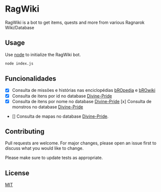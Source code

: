 # RagWiki

RagWiki is a bot to get items, quests and more from various Ragnarok Wiki/Database

## Usage

Use [node](https://nodejs.org/en/) to initialize the RagWiki bot.

```bash
node index.js
```
## Funcionalidades
- [x] Consulta de missões e histórias nas enciclopédias [bROpedia](https://bropedia.net) e [bROwiki](https://browiki.org/)
- [x] Consulta de itens por id no database [Divine-Pride](https://www.divine-pride.net/database/item)
- [x] Consulta de itens por nome no database [Divine-Pride](https://www.divine-pride.net/database/item)
[x] Consulta de monstros no database [Divine-Pride](https://www.divine-pride.net/database/monster)
- [] Consulta de mapas no database [Divine-Pride](ttps://www.divine-pride.net/database/map/).


## Contributing
Pull requests are welcome. For major changes, please open an issue first to discuss what you would like to change.

Please make sure to update tests as appropriate.

## License
[MIT](https://choosealicense.com/licenses/mit/)
